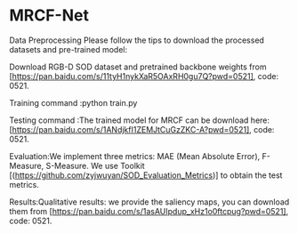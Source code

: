 # MRCF-Net
Data Preprocessing
Please follow the tips to download the processed datasets and pre-trained model:

Download RGB-D SOD dataset and pretrained backbone weights from [https://pan.baidu.com/s/11tyH1nykXaR5OAxRH0gu7Q?pwd=0521], code: 0521.

Training command :python train.py

Testing command :The trained model for MRCF can be download here:[https://pan.baidu.com/s/1ANdjkfI1ZEMJtCuGzZKC-A?pwd=0521], code: 0521.

Evaluation:We implement three metrics: MAE (Mean Absolute Error), F-Measure, S-Measure. We use Toolkit [(https://github.com/zyjwuyan/SOD_Evaluation_Metrics)] to obtain the test metrics.

Results:Qualitative results: we provide the saliency maps, you can download them from [https://pan.baidu.com/s/1asAUIpdup_xHz1o0ftcpug?pwd=0521], code: 0521.

